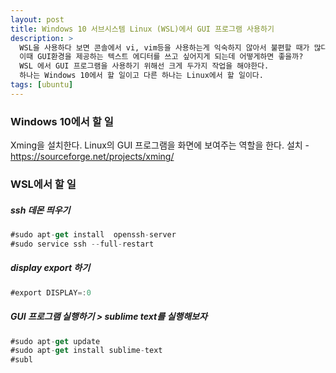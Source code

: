 ```yaml
---
layout: post
title: Windows 10 서브시스템 Linux (WSL)에서 GUI 프로그램 사용하기
description: >
  WSL을 사용하다 보면 콘솔에서 vi, vim등을 사용하는게 익숙하지 않아서 불편할 때가 많다. 
  이때 GUI환경을 제공하는 텍스트 에디터를 쓰고 싶어지게 되는데 어떻게하면 좋을까? 
  WSL 에서 GUI 프로그램을 사용하기 위해선 크게 두가지 작업을 해야한다.
  하나는 Windows 10에서 할 일이고 다른 하나는 Linux에서 할 일이다.
tags: [ubuntu]
---
```


### Windows 10에서 할 일
Xming을 설치한다. Linux의 GUI 프로그램을 화면에 보여주는 역할을 한다.
설치 - https://sourceforge.net/projects/xming/

### WSL에서 할 일
##### ssh 데몬 띄우기
~~~js
#sudo apt-get install  openssh-server
#sudo service ssh --full-restart
~~~

##### display export 하기
~~~js
#export DISPLAY=:0
~~~

##### GUI 프로그램 실행하기 > sublime text를 실행해보자


~~~js
#sudo apt-get update
#sudo apt-get install sublime-text
#subl
~~~
